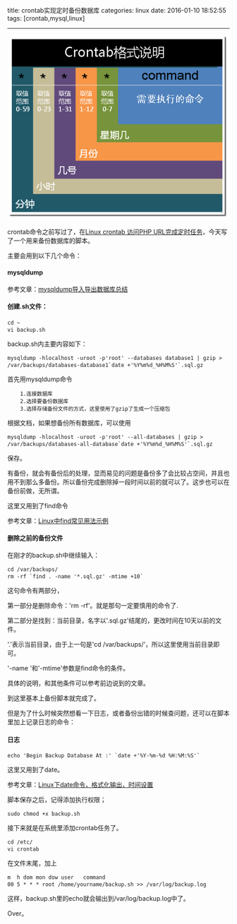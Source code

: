 title: crontab实现定时备份数据库
categories: linux
date: 2016-01-10 18:52:55
tags:  [crontab,mysql,linux]

---

![](/images/backup-database-with-crontab/crontab.jpg)

crontab命令之前写过了，在[Linux crontab 访问PHP URL完成定时任务](http://segmentfault.com/a/1190000003953826)，今天写了一个用来备份数据库的脚本。

主要会用到以下几个命令：

#### mysqldump

参考文章：[mysqldump导入导出数据库总结 ](http://blog.csdn.net/shellching/article/details/8129687)


#### 创建.sh文件：

```
cd ~
vi backup.sh
```
backup.sh内主要内容如下：

```
mysqldump -hlocalhost -uroot -p'root' --databases database1 | gzip > /var/backups/databases-database1`date +'%Y%m%d_%H%M%S'`.sql.gz
```

首先用mysqldump命令

```
	1.连接数据库
	2.选择要备份数据库
	3.选择存储备份文件的方式，这里使用了gzip了生成一个压缩包
```

根据文档，如果想备份所有数据库，可以使用

```
mysqldump -hlocalhost -uroot -p'root' --all-databases | gzip > /var/backups/databases-all-database`date +'%Y%m%d_%H%M%S'`.sql.gz
```
保存。

有备份，就会有备份后的处理，显而易见的问题是备份多了会比较占空间，并且也用不到那么多备份。所以备份完成删除掉一段时间以前的就可以了。这步也可以在备份前做，无所谓。

这里又用到了find命令

参考文章：[Linux中find常见用法示例](http://www.cnblogs.com/wanqieddy/archive/2011/06/09/2076785.html)

#### 删除之前的备份文件

在刚才的backup.sh中继续输入：

```
cd /var/backups/
rm -rf `find . -name '*.sql.gz' -mtime +10`

```

这句命令有两部分，

第一部分是删除命令：'rm -rf'。就是那句一定要慎用的命令了.

第二部分是找到：当前目录，名字以'.sql.gz'结尾的，更改时间在10天以前的文件。

'.'表示当前目录，由于上一句是'cd /var/backups/'，所以这里使用当前目录即可。

'-name '和'-mtime'参数是find命令的条件。

具体的说明，和其他条件可以参考前边说到的文章。

到这里基本上备份脚本就完成了。

但是为了什么时候突然想看一下日志，或者备份出错的时候查问题，还可以在脚本里加上记录日志的命令：

#### 日志

```
echo 'Begin Backup Database At :' `date +'%Y-%m-%d %H:%M:%S'`
```

这里又用到了date。

参考文章：[Linux下date命令，格式化输出，时间设置 ](http://blog.csdn.net/jk110333/article/details/8590746/)

脚本保存之后，记得添加执行权限；

```
sudo chmod +x backup.sh
```

接下来就是在系统里添加crontab任务了。

```
cd /etc/
vi crontab

```

在文件末尾，加上

```
m  h dom mon dow user	command
00 5 * * * root /home/yourname/backup.sh >> /var/log/backup.log
```

这样，backup.sh里的echo就会输出到/var/log/backup.log中了。

Over。


